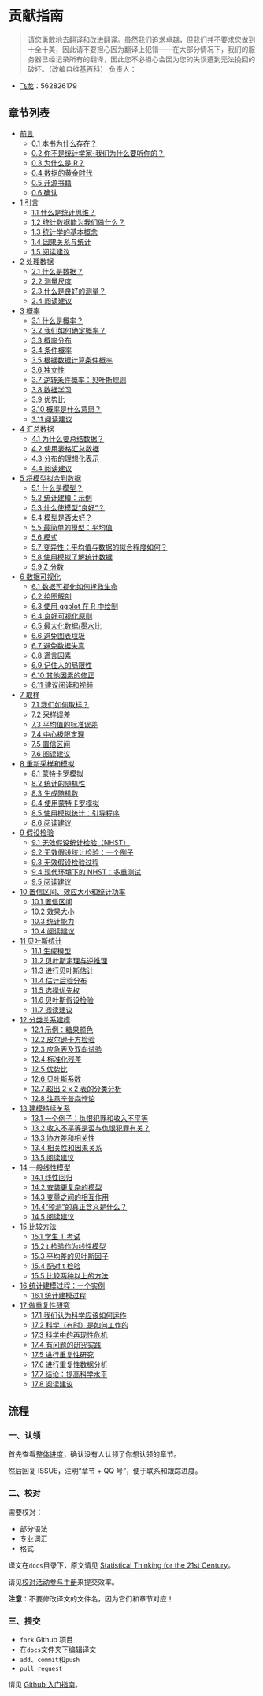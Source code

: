 # 贡献指南

> 请您勇敢地去翻译和改进翻译。虽然我们追求卓越，但我们并不要求您做到十全十美，因此请不要担心因为翻译上犯错——在大部分情况下，我们的服务器已经记录所有的翻译，因此您不必担心会因为您的失误遭到无法挽回的破坏。（改编自维基百科）
负责人：

+   [飞龙](https://github.com/wizardforcel)：562826179

## 章节列表

+   [前言](docs/0.md)
    +   [0.1 本书为什么存在？](docs/0.1.md)
    +   [0.2 你不是统计学家-我们为什么要听你的？](docs/0.2.md)
    +   [0.3 为什么是 R？](docs/0.3.md)
    +   [0.4 数据的黄金时代](docs/0.4.md)
    +   [0.5 开源书籍](docs/0.5.md)
    +   [0.6 确认](docs/0.6.md)
+   [1 引言](docs/1.md)
    +   [1.1 什么是统计思维？](docs/1.1.md)
    +   [1.2 统计数据能为我们做什么？](docs/1.2.md)
    +   [1.3 统计学的基本概念](docs/1.3.md)
    +   [1.4 因果关系与统计](docs/1.4.md)
    +   [1.5 阅读建议](docs/1.5.md)
+   [2 处理数据](docs/2.md)
    +   [2.1 什么是数据？](docs/2.1.md)
    +   [2.2 测量尺度](docs/2.2.md)
    +   [2.3 什么是良好的测量？](docs/2.3.md)
    +   [2.4 阅读建议](docs/2.4.md)
+   [3 概率](docs/3.md)
    +   [3.1 什么是概率？](docs/3.1.md)
    +   [3.2 我们如何确定概率？](docs/3.2.md)
    +   [3.3 概率分布](docs/3.3.md)
    +   [3.4 条件概率](docs/3.4.md)
    +   [3.5 根据数据计算条件概率](docs/3.5.md)
    +   [3.6 独立性](docs/3.6.md)
    +   [3.7 逆转条件概率：贝叶斯规则](docs/3.7.md)
    +   [3.8 数据学习](docs/3.8.md)
    +   [3.9 优势比](docs/3.9.md)
    +   [3.10 概率是什么意思？](docs/3.10.md)
    +   [3.11 阅读建议](docs/3.11.md)
+   [4 汇总数据](docs/4.md)
    +   [4.1 为什么要总结数据？](docs/4.1.md)
    +   [4.2 使用表格汇总数据](docs/4.2.md)
    +   [4.3 分布的理想化表示](docs/4.3.md)
    +   [4.4 阅读建议](docs/4.4.md)
+   [5 将模型拟合到数据](docs/5.md)
    +   [5.1 什么是模型？](docs/5.1.md)
    +   [5.2 统计建模：示例](docs/5.2.md)
    +   [5.3 什么使模型“良好”？](docs/5.3.md)
    +   [5.4 模型是否太好？](docs/5.4.md)
    +   [5.5 最简单的模型：平均值](docs/5.5.md)
    +   [5.6 模式](docs/5.6.md)
    +   [5.7 变异性：平均值与数据的拟合程度如何？](docs/5.7.md)
    +   [5.8 使用模拟了解统计数据](docs/5.8.md)
    +   [5.9 Z 分数](docs/5.9.md)
+   [6 数据可视化](docs/6.md)
    +   [6.1 数据可视化如何拯救生命](docs/6.1.md)
    +   [6.2 绘图解剖](docs/6.2.md)
    +   [6.3 使用 ggplot 在 R 中绘制](docs/6.3.md)
    +   [6.4 良好可视化原则](docs/6.4.md)
    +   [6.5 最大化数据/墨水比](docs/6.5.md)
    +   [6.6 避免图表垃圾](docs/6.6.md)
    +   [6.7 避免数据失真](docs/6.7.md)
    +   [6.8 谎言因素](docs/6.8.md)
    +   [6.9 记住人的局限性](docs/6.9.md)
    +   [6.10 其他因素的修正](docs/6.10.md)
    +   [6.11 建议阅读和视频](docs/6.11.md)
+   [7 取样](docs/7.md)
    +   [7.1 我们如何取样？](docs/7.1.md)
    +   [7.2 采样误差](docs/7.2.md)
    +   [7.3 平均值的标准误差](docs/7.3.md)
    +   [7.4 中心极限定理](docs/7.4.md)
    +   [7.5 置信区间](docs/7.5.md)
    +   [7.6 阅读建议](docs/7.6.md)
+   [8 重新采样和模拟](docs/8.md)
    +   [8.1 蒙特卡罗模拟](docs/8.1.md)
    +   [8.2 统计的随机性](docs/8.2.md)
    +   [8.3 生成随机数](docs/8.3.md)
    +   [8.4 使用蒙特卡罗模拟](docs/8.4.md)
    +   [8.5 使用模拟统计：引导程序](docs/8.5.md)
    +   [8.6 阅读建议](docs/8.6.md)
+   [9 假设检验](docs/9.md)
    +   [9.1 无效假设统计检验（NHST）](docs/9.1.md)
    +   [9.2 无效假设统计检验：一个例子](docs/9.2.md)
    +   [9.3 无效假设检验过程](docs/9.3.md)
    +   [9.4 现代环境下的 NHST：多重测试](docs/9.4.md)
    +   [9.5 阅读建议](docs/9.5.md)
+   [10 置信区间、效应大小和统计功率](docs/10.md)
    +   [10.1 置信区间](docs/10.1.md)
    +   [10.2 效果大小](docs/10.2.md)
    +   [10.3 统计能力](docs/10.3.md)
    +   [10.4 阅读建议](docs/10.4.md)
+   [11 贝叶斯统计](docs/11.md)
    +   [11.1 生成模型](docs/11.1.md)
    +   [11.2 贝叶斯定理与逆推理](docs/11.2.md)
    +   [11.3 进行贝叶斯估计](docs/11.3.md)
    +   [11.4 估计后验分布](docs/11.4.md)
    +   [11.5 选择优先权](docs/11.5.md)
    +   [11.6 贝叶斯假设检验](docs/11.6.md)
    +   [11.7 阅读建议](docs/11.7.md)
+   [12 分类关系建模](docs/12.md)
    +   [12.1 示例：糖果颜色](docs/12.1.md)
    +   [12.2 皮尔逊卡方检验](docs/12.2.md)
    +   [12.3 应急表及双向试验](docs/12.3.md)
    +   [12.4 标准化残差](docs/12.4.md)
    +   [12.5 优势比](docs/12.5.md)
    +   [12.6 贝叶斯系数](docs/12.6.md)
    +   [12.7 超出 2 x 2 表的分类分析](docs/12.7.md)
    +   [12.8 注意辛普森悖论](docs/12.8.md)
+   [13 建模持续关系](docs/13.md)
    +   [13.1 一个例子：仇恨犯罪和收入不平等](docs/13.1.md)
    +   [13.2 收入不平等是否与仇恨犯罪有关？](docs/13.2.md)
    +   [13.3 协方差和相关性](docs/13.3.md)
    +   [13.4 相关性和因果关系](docs/13.4.md)
    +   [13.5 阅读建议](docs/13.5.md)
+   [14 一般线性模型](docs/14.md)
    +   [14.1 线性回归](docs/14.1.md)
    +   [14.2 安装更复杂的模型](docs/14.2.md)
    +   [14.3 变量之间的相互作用](docs/14.3.md)
    +   [14.4“预测”的真正含义是什么？](docs/14.4.md)
    +   [14.5 阅读建议](docs/14.5.md)
+   [15 比较方法](docs/15.md)
    +   [15.1 学生 T 考试](docs/15.1.md)
    +   [15.2 t 检验作为线性模型](docs/15.2.md)
    +   [15.3 平均差的贝叶斯因子](docs/15.3.md)
    +   [15.4 配对 t 检验](docs/15.4.md)
    +   [15.5 比较两种以上的方法](docs/15.5.md)
+   [16 统计建模过程：一个实例](docs/16.md)
    +   [16.1 统计建模过程](docs/16.1.md)
+   [17 做重复性研究](docs/17.md)
    +   [17.1 我们认为科学应该如何运作](docs/17.1.md)
    +   [17.2 科学（有时）是如何工作的](docs/17.2.md)
    +   [17.3 科学中的再现性危机](docs/17.3.md)
    +   [17.4 有问题的研究实践](docs/17.4.md)
    +   [17.5 进行重复性研究](docs/17.5.md)
    +   [17.6 进行重复性数据分析](docs/17.6.md)
    +   [17.7 结论：提高科学水平](docs/17.7.md)
    +   [17.8 阅读建议](docs/17.8.md)

## 流程

### 一、认领

首先查看[整体进度](https://github.com/apachecn/stats-thinking-21-zh/issues/1)，确认没有人认领了你想认领的章节。
 
然后回复 ISSUE，注明“章节 + QQ 号”，便于联系和跟踪进度。

### 二、校对

需要校对：

+   部分语法
+   专业词汇
+   格式

译文在`docs`目录下，原文请见 [Statistical Thinking for the 21st Century](http://statsthinking21.org/)。

请见[校对活动参与手册](https://github.com/apachecn/home/blob/master/docs/translate/joining-guide.md)来提交效率。

**注意**：不要修改译文的文件名，因为它们和章节对应！

### 三、提交

+   `fork` Github 项目
+   在`docs`文件夹下编辑译文
+   `add`、`commit`和`push`
+   `pull request`

请见 [Github 入门指南](https://github.com/apachecn/kaggle/blob/master/docs/GitHub)。
